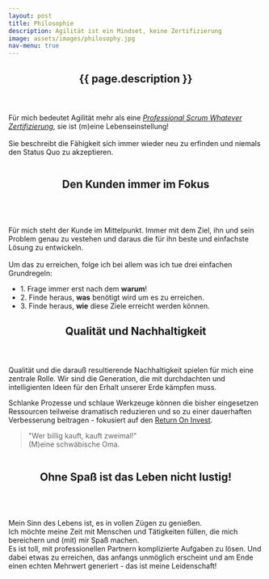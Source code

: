 ```yaml
---
layout: post
title: Philosophie
description: Agilität ist ein Mindset, keine Zertifizierung
image: assets/images/philosophy.jpg
nav-menu: true
---
```


<!-- Main -->
<div id="main">

<!-- One -->
<section id="one">
	<div class="inner">	
	    <header class="major">
		<h2>{{ page.description }}</h2>
	    </header>
	<div class="row">
		<div class="4u 12u$(small)">
		<p>Für mich bedeutet Agilität mehr als eine <i><a href="https://www.scrum.org/user/354382" target="_blank">Professional Scrum Whatever Zertifizierung</a></i>, sie ist (m)eine Lebenseinstellung!
        <br />
        <br />Sie beschreibt die Fähigkeit sich immer wieder neu zu erfinden und niemals den Status Quo zu akzeptieren.</p>   
		</div>
		<div class="8u 12u$(small)">
		<a href="https://agilemanifesto.org/iso/de/manifesto.html" class="image" target="_blank">
            <img src="{% link assets/images/agile_manifesto.jpg %}" alt="" data-position="25% 25%" /></a>
            <!--<p class="small">Agile Manifest</p> -->
		</div>
	</div>
    </div>
</section>

<section id="two">
	<div class="inner">	
	<header class="major">
		<h2>Den Kunden immer im Fokus</h2>
	</header>
	<div class="row">
		<div class="4u 12u$(small)">
        <a href="https://www.fragimmererstwarum.de" class="image" target="_blank">
        <img src="{% link assets/images/whyWhatHow.png %}" alt="" data-position="25% 25%" /></a>
		</div>
		<div class="8u 12u$(small)">
		<p>Für mich steht der Kunde im Mittelpunkt. Immer mit dem Ziel, ihn und sein Problem genau zu vestehen und daraus die für ihn beste und einfachste Lösung zu entwickeln. 
        <br />
        <br /> Um das zu erreichen, folge ich bei allem was ich tue drei einfachen Grundregeln:</p>   
        <ul class="alt">
        <li>1. Frage immer erst nach dem <b>warum</b>!</li>
        <li>2. Finde heraus, <b>was</b> benötigt wird um es zu erreichen.</li>
        <li>3. Finde heraus, <b>wie</b> diese Ziele erreicht werden können.</li>
        </ul> 
		</div>
	</div>
    </div>
</section>
 
<section id="three">
	<div class="inner">	
	<header class="major">
		<h2>Qualität und Nachhaltigkeit</h2>
	</header>
	<div class="row">
		<div class="8u 12u$(small)">
        <p>Qualität und die darauß resultierende Nachhaltigkeit spielen für mich eine zentrale Rolle. Wir sind die Generation, die mit durchdachten und intelligienten Ideen für den Erhalt unserer Erde kämpfen muss.</p>
        <p>Schlanke Prozesse und schlaue Werkzeuge können die bisher eingesetzen Ressourcen teilweise dramatisch reduzieren und so zu einer dauerhaften Verbesserung beitragen - fokusiert auf den <a href="https://de.wikipedia.org/wiki/Return_on_Investment" target="_bank">Return On Invest</a>.</p>    
		<blockquote>"Wer billig kauft, kauft zweimal!" <br />(M)eine schwäbische Oma.</blockquote>
		</div>
		<div class="4u 12u$(small)">
		<img src="{% link assets/images/ph_quality.png %}" alt="" data-position="25% 25%" />
            <!--<p class="small">Agile Manifest</p> -->
		</div>
	</div>
    </div>
</section>

<section id="four">
	<div class="inner">	
	<header class="major">
		<h2>Ohne Spaß ist das Leben nicht lustig!</h2>
	</header>
	<div class="row">
		<div class="4u 12u$(small)">
        <a href="https://de.wikipedia.org/wiki/42_(Antwort)" class="image" target="_blank">
        <img src="{% link assets/images/fun.png %}" alt="" data-position="25% 25%" /></a>
		</div>
		<div class="8u 12u$(small)">
		<p>Mein Sinn des Lebens ist, es in vollen Zügen zu genießen.
        <br >Ich möchte meine Zeit mit Menschen und Tätigkeiten füllen, die mich bereichern und (mit) mir Spaß machen. 
        <br />Es ist toll, mit professionellen Partnern komplizierte Aufgaben zu lösen. Und dabei etwas zu erreichen, das anfangs unmöglich erscheint und am Ende einen echten Mehrwert generiert - das ist meine Leidenschaft!</p>
		</div>
	</div>
    </div>
</section>
</div>	